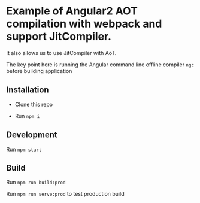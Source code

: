 # Example of Angular2 AOT compilation with webpack and support JitCompiler.

It also allows us to use JitCompiler with AoT. 

The key point here is running the Angular command line offline compiler `ngc` before building application

## Installation 

- Clone this repo

- Run `npm i`


## Development

Run `npm start`

## Build 

Run `npm run build:prod`

Run `npm run serve:prod` to test production build



